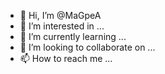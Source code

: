 - 👋 Hi, I’m @MaGpeA
- 👀 I’m interested in ...
- 🌱 I’m currently learning ...
- 💞️ I’m looking to collaborate on ...
- 📫 How to reach me ...

<!---
MaGpeA/MaGpeA is a ✨ special ✨ repository because its `README.md` (this file) appears on your GitHub profile.
You can click the Preview link to take a look at your changes.
--->
